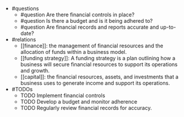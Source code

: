 - #questions
	- #question Are there financial controls in place?
	- #question Is there a budget and is it being adhered to?
	- #question Are financial records and reports accurate and up-to-date?
- #relations
	- [[finance]]: the management of financial resources and the allocation of funds within a business model.
	- [[funding strategy]]: A funding strategy is a plan outlining how a business will secure financial resources to support its operations and growth.
	- [[capital]]: the financial resources, assets, and investments that a business uses to generate income and support its operations.
- #TODOs
	- TODO Implement financial controls
	- TODO  Develop a budget and monitor adherence
	- TODO  Regularly review financial records for accuracy.

